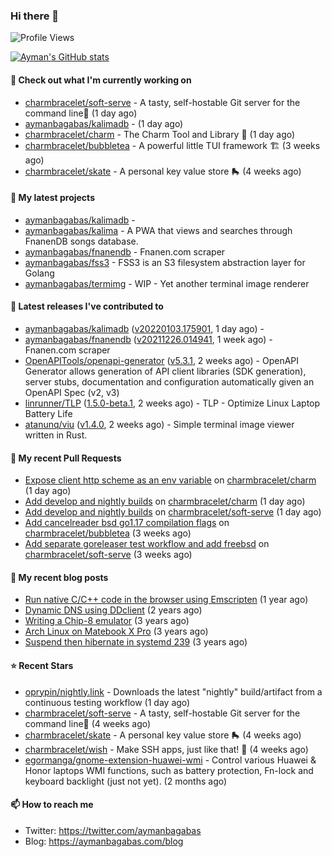 ### Hi there 👋

![Profile Views](https://komarev.com/ghpvc/?username=aymanbagabas&label=PROFILE+VIEWS)

[![Ayman's GitHub stats](https://github-readme-stats.vercel.app/api?username=aymanbagabas&count_private=true&show_icons=true)](https://github.com/anuraghazra/github-readme-stats)

#### 👷 Check out what I'm currently working on

- [charmbracelet/soft-serve](https://github.com/charmbracelet/soft-serve) - A tasty, self-hostable Git server for the command line🍦 (1 day ago)
- [aymanbagabas/kalimadb](https://github.com/aymanbagabas/kalimadb) -  (1 day ago)
- [charmbracelet/charm](https://github.com/charmbracelet/charm) - The Charm Tool and Library 🌟 (1 day ago)
- [charmbracelet/bubbletea](https://github.com/charmbracelet/bubbletea) - A powerful little TUI framework 🏗 (3 weeks ago)
- [charmbracelet/skate](https://github.com/charmbracelet/skate) - A personal key value store 🛼 (4 weeks ago)

#### 🌱 My latest projects

- [aymanbagabas/kalimadb](https://github.com/aymanbagabas/kalimadb) - 
- [aymanbagabas/kalima](https://github.com/aymanbagabas/kalima) - A PWA that views and searches through FnanenDB songs database.
- [aymanbagabas/fnanendb](https://github.com/aymanbagabas/fnanendb) - Fnanen.com scraper
- [aymanbagabas/fss3](https://github.com/aymanbagabas/fss3) - FSS3 is an S3 filesystem abstraction layer for Golang
- [aymanbagabas/termimg](https://github.com/aymanbagabas/termimg) - WIP - Yet another terminal image renderer

#### 🔭 Latest releases I've contributed to

- [aymanbagabas/kalimadb](https://github.com/aymanbagabas/kalimadb) ([v20220103.175901](https://github.com/aymanbagabas/kalimadb/releases/tag/v20220103.175901), 1 day ago) - 
- [aymanbagabas/fnanendb](https://github.com/aymanbagabas/fnanendb) ([v20211226.014941](https://github.com/aymanbagabas/fnanendb/releases/tag/v20211226.014941), 1 week ago) - Fnanen.com scraper
- [OpenAPITools/openapi-generator](https://github.com/OpenAPITools/openapi-generator) ([v5.3.1](https://github.com/OpenAPITools/openapi-generator/releases/tag/v5.3.1), 2 weeks ago) - OpenAPI Generator allows generation of API client libraries (SDK generation), server stubs, documentation and configuration automatically given an OpenAPI Spec (v2, v3)
- [linrunner/TLP](https://github.com/linrunner/TLP) ([1.5.0-beta.1](https://github.com/linrunner/TLP/releases/tag/1.5.0-beta.1), 2 weeks ago) - TLP - Optimize Linux Laptop Battery Life
- [atanunq/viu](https://github.com/atanunq/viu) ([v1.4.0](https://github.com/atanunq/viu/releases/tag/v1.4.0), 2 weeks ago) - Simple terminal image viewer written in Rust.

#### 🔨 My recent Pull Requests

- [Expose client http scheme as an env variable](https://github.com/charmbracelet/charm/pull/58) on [charmbracelet/charm](https://github.com/charmbracelet/charm) (1 day ago)
- [Add develop and nightly builds](https://github.com/charmbracelet/charm/pull/57) on [charmbracelet/charm](https://github.com/charmbracelet/charm) (1 day ago)
- [Add develop and nightly builds](https://github.com/charmbracelet/soft-serve/pull/52) on [charmbracelet/soft-serve](https://github.com/charmbracelet/soft-serve) (1 day ago)
- [Add cancelreader bsd go1.17 compilation flags](https://github.com/charmbracelet/bubbletea/pull/167) on [charmbracelet/bubbletea](https://github.com/charmbracelet/bubbletea) (3 weeks ago)
- [Add separate goreleaser test workflow and add freebsd](https://github.com/charmbracelet/soft-serve/pull/36) on [charmbracelet/soft-serve](https://github.com/charmbracelet/soft-serve) (3 weeks ago)

#### 📜 My recent blog posts

- [Run native C/C&#43;&#43; code in the browser using Emscripten](https://aymanbagabas.com/blog/2020/11/18/run-native-c-c&#43;&#43;-code-in-the-browser-using-emscripten.html) (1 year ago)
- [Dynamic DNS using DDclient](https://aymanbagabas.com/blog/2019/02/16/dynamic-dns-using-ddclient.html) (2 years ago)
- [Writing a Chip-8 emulator](https://aymanbagabas.com/blog/2018/09/17/chip-8-emulator.html) (3 years ago)
- [Arch Linux on Matebook X Pro](https://aymanbagabas.com/blog/2018/07/23/archlinux-on-matebook-x-pro.html) (3 years ago)
- [Suspend then hibernate in systemd 239](https://aymanbagabas.com/blog/2018/07/18/suspend-then-hibernate.html) (3 years ago)

#### ⭐ Recent Stars

- [oprypin/nightly.link](https://github.com/oprypin/nightly.link) - Downloads the latest &#34;nightly&#34; build/artifact from a continuous testing workflow (1 day ago)
- [charmbracelet/soft-serve](https://github.com/charmbracelet/soft-serve) - A tasty, self-hostable Git server for the command line🍦 (4 weeks ago)
- [charmbracelet/skate](https://github.com/charmbracelet/skate) - A personal key value store 🛼 (4 weeks ago)
- [charmbracelet/wish](https://github.com/charmbracelet/wish) - Make SSH apps, just like that! 💫 (4 weeks ago)
- [egormanga/gnome-extension-huawei-wmi](https://github.com/egormanga/gnome-extension-huawei-wmi) - Control various Huawei &amp; Honor laptops WMI functions, such as battery protection, Fn-lock and keyboard backlight (just not yet). (2 months ago)

#### 📫 How to reach me

- Twitter: https://twitter.com/aymanbagabas
- Blog: https://aymanbagabas.com/blog

